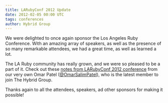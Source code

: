 ```yaml
---
title: LARubyConf 2012 Update
date: 2012-02-05 00:00 UTC
tags: conferences
author: Hybrid Group
---
```


We were delighted to once again sponsor the Los Angeles Ruby Conference. With an amazing array of speakers, as well as the presence of so many remarkable attendees, we had a great time, as well as learned a lot.

The LA Ruby community has really grown, and we were so pleased to be a part of it. Check  out these <a href="http://thesubjectivequibbler.blogspot.com/2012/02/ruby-conference-notes-first-part.html" title="Notes From LARubyConf 2012" target="_blank">notes from LARubyConf 2012 conference</a> from our very own Omar Patel (<a href="http://twitter.com/OmarSalimPatel" target="_blank">@OmarSalimPatel</a>), who is the latest member to join The Hybrid Group.

Thanks again to all the attendees, speakers, ad other sponsors for making it possible!